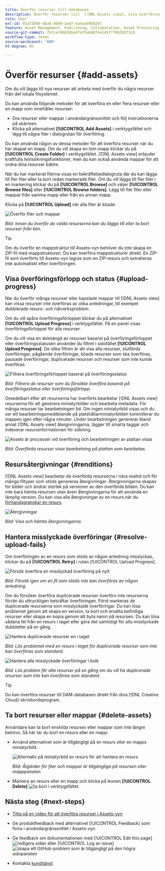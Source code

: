 ```yaml
---
title: Överför resurser till databasen
description: Överför resurser till  [!DNL Assets view], visa överföringsstatus och åtgärda överföringsproblem.
role: User
exl-id: 01af3b66-dba8-4b09-aadf-ba4ae09b824f
feature: Asset Management, Publishing, Collaboration, Asset Processing
source-git-commit: fb7ce7dbb58be9fef5ab087441457770828d73c8
workflow-type: tm+mt
source-wordcount: '800'
ht-degree: 0%

---
```


# Överför resurser {#add-assets}

Om du vill lägga till nya resurser att arbeta med överför du några resurser från det lokala filsystemet. <!-- TBD: Many of the [common file formats are supported](/help/assets/supported-file-formats-assets-view.md). -->

Du kan använda följande metoder för att överföra en eller flera resurser eller en mapp som innehåller resurser:

* Dra resurser eller mappar i användargränssnittet och följ instruktionerna på skärmen.
* Klicka på alternativet **[!UICONTROL Add Assets]** i verktygsfältet och lägg till några filer i dialogrutan för överföring.

<!-- TBD: Update this GIF
![Asset and nested folder upload demo](assets/do-not-localize/upload-assets.gif) -->

Du kan använda någon av dessa metoder för att överföra resurser när du har skapat en mapp. Om du vill skapa en tom mapp klickar du på **[!UICONTROL Create Folder]** i verktygsfältet. [!DNL Assets view] erbjuder kraftfulla textsökningsfunktioner, men du kan också använda mappar för att ordna dina resurser bättre.

När du har markerat filerna visas en bekräftelsedialogruta där du kan lägga till fler filer eller ta bort redan markerade filer. Om du vill lägga till fler filer i en markering klickar du på **[!UICONTROL Browse]** och väljer **[!UICONTROL Browse files]** eller **[!UICONTROL Browse folders]**. Lägg till fler filer eller mappar från samma mapp eller från en annan mapp.

Klicka på **[!UICONTROL Upload]** när alla filer är köade.

![Överför filer och mappar](assets/upload-browse-files-folders.png)

*Bild: Innan du överför de valda resurserna kan du lägga till eller ta bort resurser från kön.*

>[!TIP]
>
>Om du överför en mappstruktur till Assets-vyn behöver du inte skapa en ZIP-fil med mappstrukturen. Du kan överföra mappstrukturer direkt. En ZIP-fil som överförts till Assets-vyn lagras som en ZIP-resurs och extraheras inte automatiskt efter överföringen.

## Visa överföringsförlopp och status {#upload-progress}

När du överför många resurser eller kapslade mappar till [!DNL Assets view] kan vissa resurser inte överföras av olika anledningar, till exempel dubblerade resurs- och nätverksproblem.

Om du vill spåra överföringsförloppet klickar du på alternativet **[!UICONTROL Upload Progress]** i verktygsfältet. På en panel visas överföringsförloppet för alla resurser.

Om du vill visa en delmängd av resurser baserat på överföringsförloppet eller överföringsstatusen använder du filtret i sidofältet **[!UICONTROL Upload Progress]**. De olika filtren är att visa alla resurser, slutförda överföringar, pågående överföringar, köade resurser som ska överföras, pausade överföringar, duplicerade resurser och resurser som inte kunde överföras.

![Filtrera överföringsförloppet baserat på överföringsstatus](assets/filter-upload-progress.png)

*Bild: Filtrera de resurser som du försökte överföra baserat på överföringsstatus eller överföringsförlopp.*

Omedelbart efter att resurserna har överförts bearbetar [!DNL Assets view] resurserna för att generera miniatyrbilder och bearbeta metadata. För många resurser tar bearbetningen tid. Om ingen miniatyrbild visas och du ser ett bearbetningsmeddelande på platshållarminiatyrbilden kontrollerar du mappen igen efter några minuter. Under bearbetningen genererar bland annat [!DNL Assets view] återgivningarna, lägger till smarta taggar och indexerar resursinformationen för sökning.

![Assets är processer vid överföring och bearbetningen av plattan visas](assets/upload-processing.png)

*Bild: Överförda resurser visar bearbetning på plattan som bearbetas.*

## Resursåtergivningar {#renditions}

[!DNL Assets view] bearbetar de överförda resurserna i nära realtid och för många filtyper som stöds genereras återgivningar. Återgivningarna skapas för bilder och ändrar storlek på versioner av den överförda bilden. Du kan inte bara hämta resursen utan även återgivningarna för att använda en lämplig version. Du kan visa alla återgivningar av en resurs när du [förhandsgranskar en resurs](/help/assets/navigate-assets-view.md#preview-assets).

![Återgivningar](assets/renditions-view-download.png)

*Bild: Visa och hämta återgivningarna.*

## Hantera misslyckade överföringar {#resolve-upload-fails}

Om överföringen av en resurs som stöds av någon anledning misslyckas, klickar du på **[!UICONTROL Retry]** i rutan [!UICONTROL Upload Progress].

![Försök överföra en misslyckad överföring på nytt](assets/upload-retry.png)

*Bild: Försök igen om en fil som stöds inte kan överföras av någon anledning.*

Om du försöker överföra duplicerade resurser överförs inte resurserna förrän du uttryckligen bekräftar överföringen. Först markeras de duplicerade resurserna som misslyckade överföringar. Du kan lösa problemet genom att skapa en version, ta bort och ersätta befintliga resurser eller skapa en kopia genom att byta namn på resursen. Du kan lösa sådana fel från en resurs i taget eller göra det samtidigt för alla misslyckade dubbletter på en gång.

![Hantera duplicerade resurser en i taget](assets/uploads-manage-duplicates.png)

*Bild: Lös problemet med en resurs i taget för duplicerade resurser som inte kan överföras som standard.*

![Hantera alla misslyckade överföringar i bulk](assets/upload-progress-manage-failed-uploads.png)

*Bild: Lös problem för alla resurser på en gång om du vill ha duplicerade resurser som inte kan överföras som standard.*

>[!TIP]
>
>Du kan överföra resurser till DAM-databasen direkt från dina [!DNL Creative Cloud]-skrivbordsprogram.
<!--TBD
See how [[!DNL Assets view] integrates with [!DNL Adobe Asset Link]](/help/assets/integration-assets-view.md).
-->

## Ta bort resurser eller mappar {#delete-assets}

Användare kan ta bort enskilda resurser eller mappar som inte längre behövs. Så här tar du bort en resurs eller en mapp:

* Använd alternativet som är tillgängligt på en resurs eller en mapps miniatyrbild.

  ![Alternativ på miniatyrbild av resurs för att hantera en resurs](assets/options-on-thumbnail.png)

  *Bild: Åtgärder för filer och mappar är tillgängliga på resursen eller mapppanelen.*

* Markera en resurs eller en mapp och klicka på ikonen **[!UICONTROL Delete]** ![ta bort](assets/do-not-localize/delete-icon.png) i verktygsfältet.

## Nästa steg {#next-steps}

* [Titta på en video för att överföra resurser i Assets-vyn](https://experienceleague.adobe.com/docs/experience-manager-learn/assets-essentials/basics/creating.html)

* Ge produktfeedback med alternativet [!UICONTROL Feedback] som finns i användargränssnittet i Assets-vyn

* Ge feedback om dokumentationen med [!UICONTROL Edit this page] ![redigera sidan](assets/do-not-localize/edit-page.png) eller [!UICONTROL Log an issue] ![skapa ett GitHub-problem](assets/do-not-localize/github-issue.png) som är tillgängligt på den högra sidopanelen

* Kontakta [kundtjänst](https://experienceleague.adobe.com/?support-solution=General#support)
